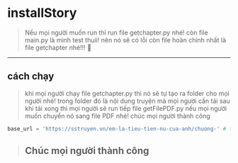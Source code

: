 # installStory
> Nếu mọi người muốn run thì run file getchapter.py nhé! còn file main.py là mình test thuii! nên nó sẽ có lỗi còn file hoàn chỉnh nhất là file getchapter nhé!!! 🥰 
---
## cách chạy

> khi mọi người chạy file getchapter.py thì nó sẽ tự tạo ra folder cho mọi người nhé! trong folder đó là nội dung truyện mà mọi người cần tải sau khi tải xong thì mọi người sẽ run tiếp file getFilePDF.py nếu mọi người muốn chuyển nó sang file PDF nhé! chúc mọi người thành công

</style>

``` python 
base_url = 'https://sstruyen.vn/em-la-tieu-tien-nu-cua-anh/chuong-' # tên truyện mà mọi người cần tải 
```

> ## Chúc mọi người thành công
